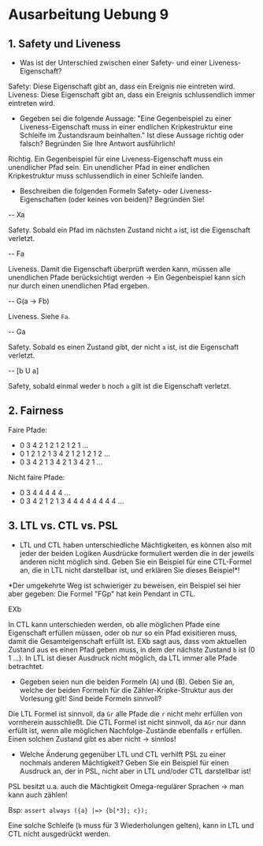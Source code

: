# Ausarbeitung Uebung 9

## 1. Safety und Liveness

- Was ist der Unterschied zwischen einer Safety- und einer Liveness-Eigenschaft?

Safety: Diese Eigenschaft gibt an, dass ein Ereignis nie eintreten wird.
Liveness: Diese Eigenschaft gibt an, dass ein Ereignis schlussendlich immer eintreten wird.

- Gegeben sei die folgende Aussage: "Eine Gegenbeispiel zu einer Liveness-Eigenschaft muss in einer endlichen Kripkestruktur eine Schleife im Zustandsraum beinhalten."
Ist diese Aussage richtig oder falsch? Begründen Sie Ihre Antwort ausführlich!

Richtig. Ein Gegenbeispiel für eine Liveness-Eigenschaft muss ein unendlicher Pfad sein. Ein unendlicher Pfad in einer endlichen Kripkestruktur muss schlussendlich in einer Schleife landen.

- Beschreiben die folgenden Formeln Safety- oder Liveness-Eigenschaften (oder keines von beiden)? Begründen Sie!

-- Xa

Safety. Sobald ein Pfad im nächsten Zustand nicht `a` ist, ist die Eigenschaft verletzt.

-- Fa

Liveness. Damit die Eigenschaft überprüft werden kann, müssen alle unendlichen Pfade berücksichtigt werden -> Ein Gegenbeispiel kann sich nur durch einen unendlichen Pfad ergeben.

-- G(a -> Fb)

Liveness. Siehe `Fa`.

-- Ga

Safety. Sobald es einen Zustand gibt, der nicht `a` ist, ist die Eigenschaft verletzt.

-- [b U a]

Safety, sobald einmal weder `b` noch `a` gilt ist die Eigenschaft verletzt.

## 2. Fairness

Faire Pfade:
- 0 3 4 2 1 2 1 2 1 2 1 ...
- 0 1 2 1 2 1 3 4 2 1 2 1 2 1 2 ...
- 0 3 4 2 1 3 4 2 1 3 4 2 1 ...

Nicht faire Pfade:
- 0 3 4 4 4 4 4 ...
- 0 3 4 2 1 2 1 3 4 4 4 4 4 4 4 4 ...

## 3. LTL vs. CTL vs. PSL

- LTL und CTL haben unterschiedliche Mächtigkeiten, es können also mit jeder der beiden Logiken Ausdrücke formuliert werden die in der jeweils anderen nicht möglich sind. Geben Sie ein Beispiel für eine CTL-Formel an, die in LTL nicht darstellbar ist, und erklären Sie dieses Beispiel*!

*Der umgekehrte Weg ist schwieriger zu beweisen, ein Beispiel sei hier aber gegeben: Die Formel "FGp" hat kein Pendant in CTL.

EXb

In CTL kann unterschieden werden, ob alle möglichen Pfade eine Eigenschaft erfüllen müssen, oder ob nur so ein Pfad exisitieren muss, damit die Gesamteigenschaft erfüllt ist.
EXb sagt aus, dass vom aktuellen Zustand aus es einen Pfad geben muss, in dem der nächste Zustand `b` ist (0 1 ...). In LTL ist dieser Ausdruck nicht möglich, da LTL immer alle Pfade betrachtet.

- Gegeben seien nun die beiden Formeln (A) und (B). Geben Sie an, welche der beiden Formeln für die Zähler-Kripke-Struktur aus der Vorlesung gilt! Sind beide Formeln sinnvoll?

Die LTL Formel ist sinnvoll, da `Gr` alle Pfade die `r` nicht mehr erfüllen von vornherein ausschließt.
Die CTL Formel ist nicht sinnvoll, da `AGr` nur dann erfüllt ist, wenn alle  möglichen Nachfolge-Zustände ebenfalls `r` erfüllen. Einen solchen Zustand gibt es aber nicht -> sinnlos!

- Welche Änderung gegenüber LTL und CTL verhilft PSL zu einer nochmals anderen Mächtigkeit? Geben Sie ein Beispiel für einen Ausdruck an, der in PSL, nicht aber in LTL und/oder CTL darstellbar ist!

PSL besitzt u.a. auch die Mächtigkeit Omega-regulärer Sprachen -> man kann auch zählen!

Bsp: `assert always ({a} |=> {b[*3]; c});`

Eine solche Schleife (`b` muss für 3 Wiederholungen gelten), kann in LTL und CTL nicht ausgedrückt werden.
